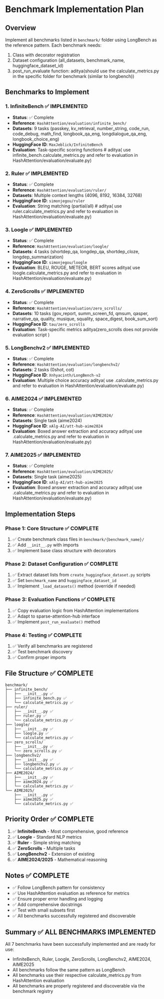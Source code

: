 # Benchmark Implementation Plan

## Overview
Implement all benchmarks listed in `benchmark/` folder using LongBench as the reference pattern. Each benchmark needs:
1. Class with decorator registration
2. Dataset configuration (all_datasets, benchmark_name, huggingface_dataset_id)
3. post_run_evaluate function:
     aditya(should use the calculate_metrics.py in the specific folder for benchmark (similar to longbench))

## Benchmarks to Implement

### 1. InfiniteBench ✅ IMPLEMENTED
- **Status**: ✅ Complete
- **Reference**: `HashAttention/evaluation/infinite_bench/`
- **Datasets**: 9 tasks (passkey, kv_retrieval, number_string, code_run, code_debug, math_find, longbook_qa_eng, longdialogue_qa_eng, longbook_choice_eng)
- **HuggingFace ID**: `MaxJeblick/InfiniteBench`
- **Evaluation**: Task-specific scoring functions # aditya( use infinite_bench.calculate_metrics.py and refer to evaluation in HashAttention/evaluation/evaluate.py)

### 2. Ruler ✅ IMPLEMENTED
- **Status**: ✅ Complete
- **Reference**: `HashAttention/evaluation/ruler/`
- **Datasets**: Multiple context lengths (4096, 8192, 16384, 32768)
- **HuggingFace ID**: `simonjegou/ruler`
- **Evaluation**: String matching (partial/all) # aditya( use ruler.calculate_metrics.py and refer to evaluation in HashAttention/evaluation/evaluate.py)

### 3. Loogle ✅ IMPLEMENTED
- **Status**: ✅ Complete
- **Reference**: `HashAttention/evaluation/loogle/`
- **Datasets**: 4 tasks (shortdep_qa, longdep_qa, shortdep_cloze, longdep_summarization)
- **HuggingFace ID**: `simonjegou/loogle`
- **Evaluation**: BLEU, ROUGE, METEOR, BERT scores aditya( use loogle.calculate_metrics.py and refer to evaluation in HashAttention/evaluation/evaluate.py)

### 4. ZeroScrolls ✅ IMPLEMENTED
- **Status**: ✅ Complete
- **Reference**: `HashAttention/evaluation/zero_scrolls/`
- **Datasets**: 10 tasks (gov_report, summ_screen_fd, qmsum, qasper, narrative_qa, quality, musique, squality, space_digest, book_sum_sort)
- **HuggingFace ID**: `tau/zero_scrolls`
- **Evaluation**: Task-specific metrics aditya(zero_scrolls does not provide evaluation script )

### 5. LongBenchv2 ✅ IMPLEMENTED
- **Status**: ✅ Complete
- **Reference**: `HashAttention/evaluation/longbenchv2/`
- **Datasets**: 2 tasks (0shot, cot)
- **HuggingFace ID**: `Xnhyacinth/LongBench-v2`
- **Evaluation**: Multiple choice accuracy aditya( use .calculate_metrics.py and refer to evaluation in HashAttention/evaluation/evaluate.py)

### 6. AIME2024 ✅ IMPLEMENTED
- **Status**: ✅ Complete
- **Reference**: `HashAttention/evaluation/AIME2024/`
- **Datasets**: Single task (aime2024)
- **HuggingFace ID**: `xAlg-AI/att-hub-aime2024`
- **Evaluation**: Boxed answer extraction and accuracy  aditya( use .calculate_metrics.py and refer to evaluation in HashAttention/evaluation/evaluate.py)

### 7. AIME2025 ✅ IMPLEMENTED
- **Status**: ✅ Complete
- **Reference**: `HashAttention/evaluation/AIME2025/`
- **Datasets**: Single task (aime2025)
- **HuggingFace ID**: `xAlg-AI/att-hub-aime2025`
- **Evaluation**: Boxed answer extraction and accuracy aditya( use .calculate_metrics.py and refer to evaluation in HashAttention/evaluation/evaluate.py)

## Implementation Steps

### Phase 1: Core Structure ✅ COMPLETE
1. ✅ Create benchmark class files in `benchmark/{benchmark_name}/`
2. ✅ Add `__init__.py` with imports
3. ✅ Implement base class structure with decorators

### Phase 2: Dataset Configuration ✅ COMPLETE
1. ✅ Extract dataset lists from `create_huggingface_dataset.py` scripts
2. ✅ Set `benchmark_name` and `huggingface_dataset_id`
3. ✅ Implement `_load_datasets()` method (override if needed)

### Phase 3: Evaluation Functions ✅ COMPLETE
1. ✅ Copy evaluation logic from HashAttention implementations
2. ✅ Adapt to sparse-attention-hub interface
3. ✅ Implement `post_run_evaluate()` method

### Phase 4: Testing ✅ COMPLETE
1. ✅ Verify all benchmarks are registered
2. ✅ Test benchmark discovery
3. ✅ Confirm proper imports

## File Structure ✅ COMPLETE
```
benchmark/
├── infinite_bench/
│   ├── __init__.py ✅
│   ├── infinite_bench.py ✅
│   └── calculate_metrics.py ✅
├── ruler/
│   ├── __init__.py ✅
│   ├── ruler.py ✅
│   └── calculate_metrics.py ✅
├── loogle/
│   ├── __init__.py ✅
│   ├── loogle.py ✅
│   └── calculate_metrics.py ✅
├── zero_scrolls/
│   ├── __init__.py ✅
│   └── zero_scrolls.py ✅
├── longbenchv2/
│   ├── __init__.py ✅
│   ├── longbenchv2.py ✅
│   └── calculate_metrics.py ✅
├── AIME2024/
│   ├── __init__.py ✅
│   ├── aime2024.py ✅
│   └── calculate_metrics.py ✅
└── AIME2025/
    ├── __init__.py ✅
    ├── aime2025.py ✅
    └── calculate_metrics.py ✅
```

## Priority Order ✅ COMPLETE
1. ✅ **InfiniteBench** - Most comprehensive, good reference
2. ✅ **Loogle** - Standard NLP metrics
3. ✅ **Ruler** - Simple string matching
4. ✅ **ZeroScrolls** - Multiple tasks
5. ✅ **LongBenchv2** - Extension of existing
6. ✅ **AIME2024/2025** - Mathematical reasoning

## Notes ✅ COMPLETE
- ✅ Follow LongBench pattern for consistency
- ✅ Use HashAttention evaluation as reference for metrics
- ✅ Ensure proper error handling and logging
- ✅ Add comprehensive docstrings
- ✅ Test with small subsets first
- ✅ All benchmarks successfully registered and discoverable

## Summary ✅ ALL BENCHMARKS IMPLEMENTED
All 7 benchmarks have been successfully implemented and are ready for use:
- InfiniteBench, Ruler, Loogle, ZeroScrolls, LongBenchv2, AIME2024, AIME2025
- All benchmarks follow the same pattern as LongBench
- All benchmarks use their respective calculate_metrics.py from HashAttention evaluation
- All benchmarks are properly registered and discoverable via the benchmark registry 